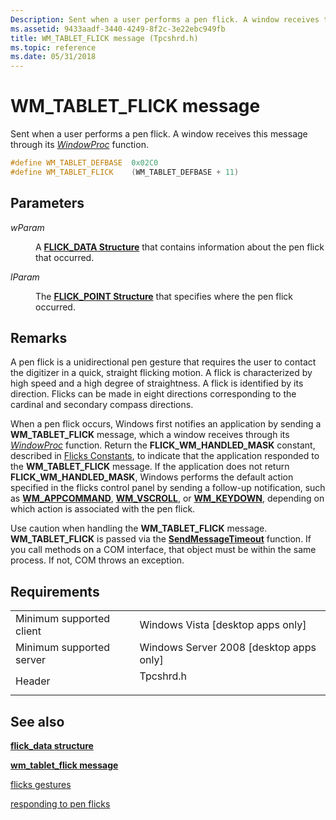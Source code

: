 ```yaml
---
Description: Sent when a user performs a pen flick. A window receives this message through its WindowProc function.
ms.assetid: 9433aadf-3440-4249-8f2c-3e22ebc949fb
title: WM_TABLET_FLICK message (Tpcshrd.h)
ms.topic: reference
ms.date: 05/31/2018
---
```


# WM\_TABLET\_FLICK message

Sent when a user performs a pen flick. A window receives this message through its [*WindowProc*](/previous-versions/windows/desktop/legacy/ms633573(v=vs.85)) function.


```C++
#define WM_TABLET_DEFBASE  0x02C0
#define WM_TABLET_FLICK    (WM_TABLET_DEFBASE + 11)     
```



## Parameters

<dl> <dt>

*wParam* 
</dt> <dd>

A [**FLICK\_DATA Structure**](/windows/desktop/api/tabflicks/ns-tabflicks-flick_data) that contains information about the pen flick that occurred.

</dd> <dt>

*lParam* 
</dt> <dd>

The [**FLICK\_POINT Structure**](/windows/desktop/api/tabflicks/ns-tabflicks-flick_point) that specifies where the pen flick occurred.

</dd> </dl>

## Remarks

A pen flick is a unidirectional pen gesture that requires the user to contact the digitizer in a quick, straight flicking motion. A flick is characterized by high speed and a high degree of straightness. A flick is identified by its direction. Flicks can be made in eight directions corresponding to the cardinal and secondary compass directions.

When a pen flick occurs, Windows first notifies an application by sending a **WM\_TABLET\_FLICK** message, which a window receives through its [*WindowProc*](/previous-versions/windows/desktop/legacy/ms633573(v=vs.85)) function. Return the **FLICK\_WM\_HANDLED\_MASK** constant, described in [Flicks Constants](flicks-constants.md), to indicate that the application responded to the **WM\_TABLET\_FLICK** message. If the application does not return **FLICK\_WM\_HANDLED\_MASK**, Windows performs the default action specified in the flicks control panel by sending a follow-up notification, such as [**WM\_APPCOMMAND**](../inputdev/wm-appcommand.md), [**WM\_VSCROLL**](../controls/wm-vscroll.md), or [**WM\_KEYDOWN**](../inputdev/wm-keydown.md), depending on which action is associated with the pen flick.

Use caution when handling the **WM\_TABLET\_FLICK** message. **WM\_TABLET\_FLICK** is passed via the [**SendMessageTimeout**](/windows/win32/api/winuser/nf-winuser-sendmessagetimeouta) function. If you call methods on a COM interface, that object must be within the same process. If not, COM throws an exception.

## Requirements



|                                     |                                                                                      |
|-------------------------------------|--------------------------------------------------------------------------------------|
| Minimum supported client<br/> | Windows Vista \[desktop apps only\]<br/>                                       |
| Minimum supported server<br/> | Windows Server 2008 \[desktop apps only\]<br/>                                 |
| Header<br/>                   | <dl> <dt>Tpcshrd.h</dt> </dl> |



## See also

<dl> <dt>

[**flick\_data structure**](/windows/desktop/api/tabflicks/ns-tabflicks-flick_data)
</dt> <dt>

[**wm\_tablet\_flick message**](wm-tablet-flick-message.md)
</dt> <dt>

[flicks gestures](flicks-gestures.md)
</dt> <dt>

[responding to pen flicks](/previous-versions/windows/desktop/ms703447(v=vs.85))
</dt> </dl>

 

 